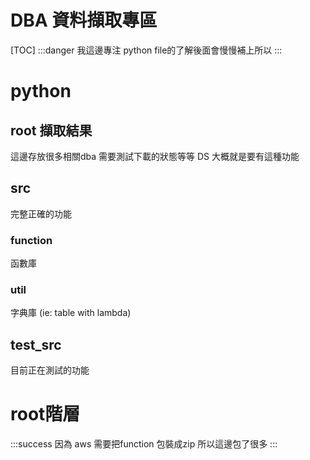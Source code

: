# DBA 資料擷取專區
[TOC]
:::danger
我這邊專注 python file的了解後面會慢慢補上所以
:::
# python
## root 擷取結果
這邊存放很多相關dba 需要測試下載的狀態等等 DS 大概就是要有這種功能
## src
完整正確的功能
### function 
函數庫 
### util 
字典庫 (ie: table with lambda)
## test_src
目前正在測試的功能
# root階層
:::success
因為 aws 需要把function 包裝成zip 所以這邊包了很多
:::